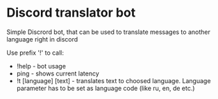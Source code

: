 # Discord translator bot

Simple Discrord bot, that can be used to translate messages to another language right in discord

Use prefix '!' to call:

- !help - bot usage
- ping - shows current latency
- !t [language] [text] - translates text to choosed language. Language parameter has to be set as language code (like ru, en, de etc.)
